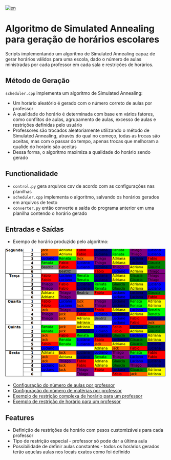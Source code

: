 [![en](https://img.shields.io/badge/lang-en-red.svg)](https://github.com/allanwk/RRGA_scheduler/blob/master/README.md)

Algoritmo de Simulated Annealing para geração de horários escolares
==================

Scripts implementando um algoritmo de Simulated Annealing capaz de gerar horários válidos
para uma escola, dado o número de aulas ministradas por cada professor em cada sala
e restrições de horários.

Método de Geração
------------

`scheduler.cpp` implementa um algoritmo de Simulated Annealing:

- Um horário aleatório é gerado com o número correto de aulas por professor
- A qualidade do horário é determinada com base em vários fatores, como
  conflitos de aulas, agrupamento de aulas, excesso de aulas e restrições
  definidas pelo usuário
- Professores são trocados aleatoriamente utilizando o método de Simulated Annealing,
  através do qual no começo, todas as trocas são aceitas, mas com o passar do tempo,
  apenas trocas que melhoram a qualide do horário são aceitas
- Dessa forma, o algoritmo maximiza a qualidade do horário sendo gerado

Functionalidade
----------------------

- `control.py` gera arquivos csv de acordo com as configurações nas planilhas
- `scheduler.cpp` implementa o algoritmo, salvando os horários gerados em arquivos de texto
- `converter.py` então converte a saída do programa anterior em uma planilha
  contendo o horário gerado

Entradas e Saídas
----------------------

- Exempo de horário produzido pelo algoritmo:

![schematic](images/horario.png)

- [Configuração do número de aulas por professor](https://github.com/allanwk/RRGA_scheduler/blob/master/images/n_aulas_por_professor.png)
- [Configuração do número de matérias por professor](https://github.com/allanwk/RRGA_scheduler/blob/master/images/materias_por_professor.png)
- [Exemplo de restrição complexa de horário para um professor](https://github.com/allanwk/RRGA_scheduler/blob/master/images/restricoes.png)
- [Exemplo de restrição de horário para um professor](https://github.com/allanwk/RRGA_scheduler/blob/master/images/restricoes_simples.png)

Features
----------------------

- Definição de restrições de horário com pesos customizáveis para cada professor
- Tipo de restrição especial - professor só pode dar a última aula
- Possibilidade de definir aulas constantes - todos os horários gerados terão
  aquelas aulas nos locais exatos como foi definido